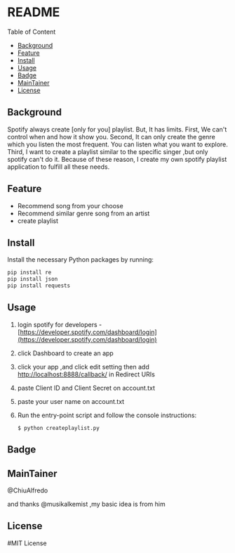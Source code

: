 # README

Table of Content

- [Background]()
- [Feature]()
- [Install]()
- [Usage]()
- [Badge]()
- [MainTainer]()
- [License]()

## Background

Spotify always create [only for you] playlist. But, It has limits. First, We can't control when and how it show you.  Second, It can only create the genre which you listen the most frequent. You can listen what you want to explore. Third, I want to create a playlist similar to the specific singer ,but only spotify can't do it. Because of  these reason, I create my own spotify playlist application to fulfill all these needs. 

## Feature

- Recommend song from your choose
- Recommend similar genre song from an artist
- create playlist

## Install

Install the necessary Python packages by running:

```jsx
pip install re
pip install json
pip install requests
```

## Usage

1.  login spotify for developers - [https://developer.spotify.com/dashboard/login](https://developer.spotify.com/dashboard/login)
2.  click Dashboard to create an app
3.  click your app ,and click edit setting then add [http://localhost:8888/callback/](http://localhost:8888/callback/) in Redirect URIs
4.  paste Client ID and Client Secret  on account.txt
5.  paste your user name on account.txt
6.  Run the entry-point script and follow the console instructions:

    `$ python createplaylist.py`

## Badge

## MainTainer
@ChiuAlfredo

and thanks @musikalkemist ,my basic idea is from him

## License
#MIT License



